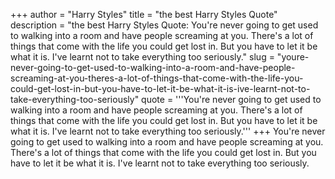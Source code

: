 +++
author = "Harry Styles"
title = "the best Harry Styles Quote"
description = "the best Harry Styles Quote: You're never going to get used to walking into a room and have people screaming at you. There's a lot of things that come with the life you could get lost in. But you have to let it be what it is. I've learnt not to take everything too seriously."
slug = "youre-never-going-to-get-used-to-walking-into-a-room-and-have-people-screaming-at-you-theres-a-lot-of-things-that-come-with-the-life-you-could-get-lost-in-but-you-have-to-let-it-be-what-it-is-ive-learnt-not-to-take-everything-too-seriously"
quote = '''You're never going to get used to walking into a room and have people screaming at you. There's a lot of things that come with the life you could get lost in. But you have to let it be what it is. I've learnt not to take everything too seriously.'''
+++
You're never going to get used to walking into a room and have people screaming at you. There's a lot of things that come with the life you could get lost in. But you have to let it be what it is. I've learnt not to take everything too seriously.
